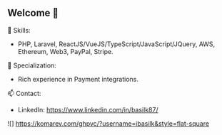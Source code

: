 ## Welcome 👋

🔭 Skills:
- PHP, Laravel, ReactJS/VueJS/TypeScript/JavaScript/JQuery, AWS, Ethereum, Web3, PayPal, Stripe.

🌱 Specialization:
- Rich experience in Payment integrations.

📫 Contact:
- LinkedIn: https://www.linkedin.com/in/basilk87/

![] https://komarev.com/ghpvc/?username=ibasilk&style=flat-square
